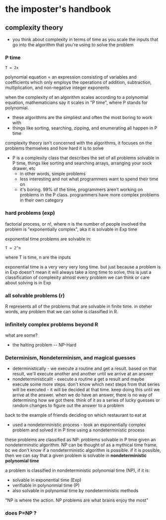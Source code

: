 # the imposter's handbook

## complexity theory
- you think about complexity in terms of time as you scale the inputs that go into the algorithm that you're using to solve the problem

### P time
```
T = 2x
```
polynomial equation = an expression consisting of variables and coefficients which only employs the operations of addition, subtraction, multiplication, and non-negative integer exponents

when the complexity of an algorithm scales according to a polynomial equation, mathematicians say it scales in "P time", where P stands for polynomial.
- these algorithms are the simpliest and often the most boring to work with
- things like sorting, searching, zipping, and enumerating all happen in P time

complexity theory isn't concerned with the algorithms, it focuses on the problems themselves and how hard it is to solve
- P is a complexity class that describes the set of all problems solvable in P time, things like sorting and searching arrays, arranging your sock drawer, etc
	- in other words, simple problems
	- less interesting and not what programmers want to spend their time on
	- it's boring. 99% of the time, programmers aren't working on problems in the P class. programmers have more complex problems in their own category

### hard problems (exp)
factorial process, or n!, where n is the number of people involved
the problem is "exponentially complex", aka it is solvable in Exp time

exponential time problems are solvable in:
```
T = 2^n
```
where T is time, n are the inputs

exponential time is a very very very long time.
but just because a problem is in Exp doesn't mean it will always take a long time to solve, this is just a classification of complexity
almost every problem we can think or care about solving is in Exp


### all solvable problems (r)
R represents all of the problems that are solvable in finite time. in oteher words, any problem that we can solve is classified in R.

### infinitely complex problems beyond R
what are some?
- the halting problem -- NP-Hard

### Determinism, Nondeterminism, and magical guesses
- deterministically - we execute a routine and get a result. based on that result, we'll execute another and another until we arrive at an answer
- nondeterministicallt - execute a routine a get a result and maybe execute some more steps. don't know which next steps from that series will be executed - it will be decided at that time. keep doing this until we arrive at the answer. when we do have an answer, there is no way of determining how we got there. think of it as a series of lucky guesses or random changes to figure out the answer to a problem

back to the example of friends deciding on which restaurant to eat at
- used a nondeterministic process - took an exponentially complex problem and solved it in P time using a nondeterministic process

these problems are classified as NP: problems solvable in P tmie given an nondeterminstic algorithm. NP can be thought of as a mythical time frame, bc we don't know if a nondeterministic algorithm is possible. if it is possible, then we can say that a given problem is solvable in **nondeterministic polynomial time**

a problem is classified in nondeterministic polynomial time (NP), if it is:
- solvable in exponential time (Exp)
- verifiable in polynonmial time (P)
- also solvable in polynomial time by nondeterministic methods

"NP is where the action. NP problems are what brains enjoy the most"

### does P=NP ?
